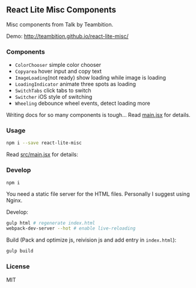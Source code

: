 
React Lite Misc Components
----

Misc components from Talk by Teambition.

Demo: http://teambition.github.io/react-lite-misc/

### Components

* `ColorChooser` simple color chooser
* `Copyarea` hover input and copy text
* `ImageLoading`(not ready) show loading while image is loading
* `LoadingIndicator` animate three spots as loading
* `SwitchTabs` click tabs to switch
* `Switcher` iOS style of switching
* `Wheeling` debounce wheel events, detect loading more

Writing docs for so many components is tough... Read [main.jsx](main) for details.

[main]: https://github.com/teambition/react-lite-misc/blob/gh-pages/src/main.jsx

### Usage

```bash
npm i --save react-lite-misc
```

Read [src/main.jsx](main) for details:

[main]: https://github.com/teambition/react-lite-misc/blob/gh-pages/src/main.jsx

### Develop

```text
npm i
```

You need a static file server for the HTML files. Personally I suggest using Nginx.

Develop:

```bash
gulp html # regenerate index.html
webpack-dev-server --hot # enable live-reloading
```

Build (Pack and optimize js, reivision js and add entry in `index.html`):

```bash
gulp build
```

### License

MIT
